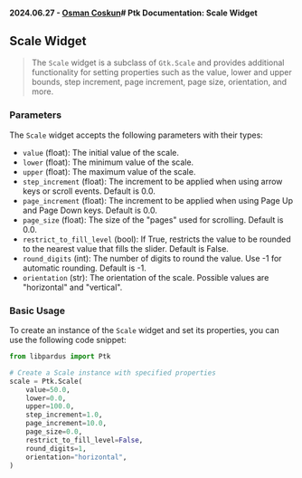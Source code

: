 #### 2024.06.27 - [Osman Coskun](https://github.com/osmancoskun)# Ptk Documentation: Scale Widget

## Scale Widget

> The `Scale` widget is a subclass of `Gtk.Scale` and provides additional functionality for setting properties such as the value, lower and upper bounds, step increment, page increment, page size, orientation, and more.

### Parameters

The `Scale` widget accepts the following parameters with their types:

- `value` (float): The initial value of the scale.
- `lower` (float): The minimum value of the scale.
- `upper` (float): The maximum value of the scale.
- `step_increment` (float): The increment to be applied when using arrow keys or scroll events. Default is 0.0.
- `page_increment` (float): The increment to be applied when using Page Up and Page Down keys. Default is 0.0.
- `page_size` (float): The size of the "pages" used for scrolling. Default is 0.0.
- `restrict_to_fill_level` (bool): If True, restricts the value to be rounded to the nearest value that fills the slider. Default is False.
- `round_digits` (int): The number of digits to round the value. Use -1 for automatic rounding. Default is -1.
- `orientation` (str): The orientation of the scale. Possible values are "horizontal" and "vertical".

### Basic Usage

To create an instance of the `Scale` widget and set its properties, you can use the following code snippet:

```python
from libpardus import Ptk

# Create a Scale instance with specified properties
scale = Ptk.Scale(
    value=50.0,
    lower=0.0,
    upper=100.0,
    step_increment=1.0,
    page_increment=10.0,
    page_size=0.0,
    restrict_to_fill_level=False,
    round_digits=1,
    orientation="horizontal",
)
```
